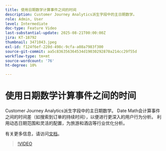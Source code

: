 ```yaml
---
title: 使用日期数学计算事件之间的时间
description: Customer Journey Analytics派生字段中的主日期数学。
role: Admin, User
level: Intermediate
doc-type: Feature Video
last-substantial-update: 2025-08-21T00:00:00Z
jira: KT-18792
thumbnail: 3471043.jpeg
exl-id: f124f6ef-220d-498c-9cfa-a08a7983f300
source-git-commit: aa5c836356364534d19030292870a214cc29f55d
workflow-type: tm+mt
source-wordcount: '76'
ht-degree: 10%

---
```


# 使用日期数学计算事件之间的时间

Customer Journey Analytics派生字段中的主日期数学。 Date Math会计算事件之间的时间差（如搜索到订单的持续时间），以便进行更深入的用户行为分析。 利用动态日期范围和灵活的配置，为旅游和酒店等行业优化分析。

有关更多信息，请访问[文档](https://experienceleague.adobe.com/zh-hans/docs/analytics-platform/using/cja-dataviews/derived-fields)。

>[!VIDEO](https://video.tv.adobe.com/v/3471075/?learn=on&captions=chi_hans)
